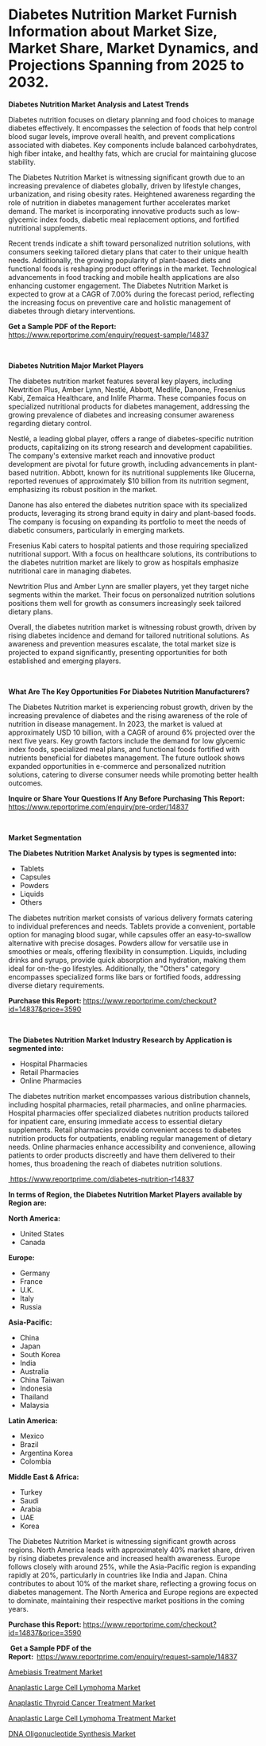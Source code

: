 <p><h1>Diabetes Nutrition Market Furnish Information about Market Size, Market Share, Market Dynamics, and Projections Spanning from 2025 to 2032.</h1></p><p><strong>Diabetes Nutrition Market Analysis and Latest Trends</strong></p>
<p><p>Diabetes nutrition focuses on dietary planning and food choices to manage diabetes effectively. It encompasses the selection of foods that help control blood sugar levels, improve overall health, and prevent complications associated with diabetes. Key components include balanced carbohydrates, high fiber intake, and healthy fats, which are crucial for maintaining glucose stability.</p><p>The Diabetes Nutrition Market is witnessing significant growth due to an increasing prevalence of diabetes globally, driven by lifestyle changes, urbanization, and rising obesity rates. Heightened awareness regarding the role of nutrition in diabetes management further accelerates market demand. The market is incorporating innovative products such as low-glycemic index foods, diabetic meal replacement options, and fortified nutritional supplements.</p><p>Recent trends indicate a shift toward personalized nutrition solutions, with consumers seeking tailored dietary plans that cater to their unique health needs. Additionally, the growing popularity of plant-based diets and functional foods is reshaping product offerings in the market. Technological advancements in food tracking and mobile health applications are also enhancing customer engagement. The Diabetes Nutrition Market is expected to grow at a CAGR of 7.00% during the forecast period, reflecting the increasing focus on preventive care and holistic management of diabetes through dietary interventions.</p></p>
<p><strong>Get a Sample PDF of the Report:&nbsp;</strong> <a href="https://www.reportprime.com/enquiry/request-sample/14837?utm_campaign=113&utm_medium=2&utm_source=Github&utm_content=ia&utm_term=20032025&utm_id=diabetes-nutrition">https://www.reportprime.com/enquiry/request-sample/14837</a></p>
<p>&nbsp;</p>
<p><strong>Diabetes Nutrition Major Market Players</strong></p>
<p><p>The diabetes nutrition market features several key players, including Newtrition Plus, Amber Lynn, Nestlé, Abbott, Medlife, Danone, Fresenius Kabi, Zemaica Healthcare, and Inlife Pharma. These companies focus on specialized nutritional products for diabetes management, addressing the growing prevalence of diabetes and increasing consumer awareness regarding dietary control.</p><p>Nestlé, a leading global player, offers a range of diabetes-specific nutrition products, capitalizing on its strong research and development capabilities. The company's extensive market reach and innovative product development are pivotal for future growth, including advancements in plant-based nutrition. Abbott, known for its nutritional supplements like Glucerna, reported revenues of approximately $10 billion from its nutrition segment, emphasizing its robust position in the market.</p><p>Danone has also entered the diabetes nutrition space with its specialized products, leveraging its strong brand equity in dairy and plant-based foods. The company is focusing on expanding its portfolio to meet the needs of diabetic consumers, particularly in emerging markets.</p><p>Fresenius Kabi caters to hospital patients and those requiring specialized nutritional support. With a focus on healthcare solutions, its contributions to the diabetes nutrition market are likely to grow as hospitals emphasize nutritional care in managing diabetes.</p><p>Newtrition Plus and Amber Lynn are smaller players, yet they target niche segments within the market. Their focus on personalized nutrition solutions positions them well for growth as consumers increasingly seek tailored dietary plans.</p><p>Overall, the diabetes nutrition market is witnessing robust growth, driven by rising diabetes incidence and demand for tailored nutritional solutions. As awareness and prevention measures escalate, the total market size is projected to expand significantly, presenting opportunities for both established and emerging players.</p></p>
<p>&nbsp;</p>
<p><strong>What Are The Key Opportunities For Diabetes Nutrition Manufacturers?</strong></p>
<p><p>The Diabetes Nutrition market is experiencing robust growth, driven by the increasing prevalence of diabetes and the rising awareness of the role of nutrition in disease management. In 2023, the market is valued at approximately USD 10 billion, with a CAGR of around 6% projected over the next five years. Key growth factors include the demand for low glycemic index foods, specialized meal plans, and functional foods fortified with nutrients beneficial for diabetes management. The future outlook shows expanded opportunities in e-commerce and personalized nutrition solutions, catering to diverse consumer needs while promoting better health outcomes.</p></p>
<p><strong>Inquire or Share Your Questions If Any Before Purchasing This Report:</strong> <a href="https://www.reportprime.com/enquiry/pre-order/14837?utm_campaign=113&utm_medium=2&utm_source=Github&utm_content=ia&utm_term=20032025&utm_id=diabetes-nutrition">https://www.reportprime.com/enquiry/pre-order/14837</a></p>
<p>&nbsp;</p>
<p><strong>Market Segmentation</strong></p>
<p><strong>The Diabetes Nutrition Market Analysis by types is segmented into:</strong></p>
<p><ul><li>Tablets</li><li>Capsules</li><li>Powders</li><li>Liquids</li><li>Others</li></ul></p>
<p><p>The diabetes nutrition market consists of various delivery formats catering to individual preferences and needs. Tablets provide a convenient, portable option for managing blood sugar, while capsules offer an easy-to-swallow alternative with precise dosages. Powders allow for versatile use in smoothies or meals, offering flexibility in consumption. Liquids, including drinks and syrups, provide quick absorption and hydration, making them ideal for on-the-go lifestyles. Additionally, the "Others" category encompasses specialized forms like bars or fortified foods, addressing diverse dietary requirements.</p></p>
<p><strong>Purchase this Report:&nbsp;</strong><a href="https://www.reportprime.com/checkout?id=14837&price=3590&utm_campaign=113&utm_medium=2&utm_source=Github&utm_content=ia&utm_term=20032025&utm_id=diabetes-nutrition">https://www.reportprime.com/checkout?id=14837&price=3590</a></p>
<p>&nbsp;</p>
<p><strong>The Diabetes Nutrition Market Industry Research by Application is segmented into:</strong></p>
<p><ul><li>Hospital Pharmacies</li><li>Retail Pharmacies</li><li>Online Pharmacies</li></ul></p>
<p><p>The diabetes nutrition market encompasses various distribution channels, including hospital pharmacies, retail pharmacies, and online pharmacies. Hospital pharmacies offer specialized diabetes nutrition products tailored for inpatient care, ensuring immediate access to essential dietary supplements. Retail pharmacies provide convenient access to diabetes nutrition products for outpatients, enabling regular management of dietary needs. Online pharmacies enhance accessibility and convenience, allowing patients to order products discreetly and have them delivered to their homes, thus broadening the reach of diabetes nutrition solutions.</p></p>
<p><a href="https://www.reportprime.com/diabetes-nutrition-r14837?utm_campaign=113&utm_medium=2&utm_source=Github&utm_content=ia&utm_term=20032025&utm_id=diabetes-nutrition">&nbsp;https://www.reportprime.com/diabetes-nutrition-r14837</a></p>
<p><strong>In terms of Region, the Diabetes Nutrition Market Players available by Region are:</strong></p>
<p>
    <p> <strong> North America: </strong>
        <ul>
            <li>United States</li>
            <li>Canada</li>
        </ul>
        </p> 
    <p> <strong> Europe: </strong>
        <ul>
            <li>Germany</li>
            <li>France</li>
            <li>U.K.</li>
            <li>Italy</li>
            <li>Russia</li>
        </ul>
        </p> 
    <p> <strong> Asia-Pacific: </strong>
        <ul>
            <li>China</li>
            <li>Japan</li>
            <li>South Korea</li>
            <li>India</li>
            <li>Australia</li>
            <li>China Taiwan</li>
            <li>Indonesia</li>
            <li>Thailand</li>
            <li>Malaysia</li>
        </ul>
        </p> 
    <p> <strong> Latin America: </strong>
        <ul>
            <li>Mexico</li>
            <li>Brazil</li>
            <li>Argentina Korea</li>
            <li>Colombia</li>
        </ul>
        </p> 
    <p> <strong> Middle East & Africa: </strong>
        <ul>
            <li>Turkey</li>
            <li>Saudi</li>
            <li>Arabia</li>
            <li>UAE</li>
            <li>Korea</li>
        </ul>
    </p>
    </p>
<p><p>The Diabetes Nutrition Market is witnessing significant growth across regions. North America leads with approximately 40% market share, driven by rising diabetes prevalence and increased health awareness. Europe follows closely with around 25%, while the Asia-Pacific region is expanding rapidly at 20%, particularly in countries like India and Japan. China contributes to about 10% of the market share, reflecting a growing focus on diabetes management. The North America and Europe regions are expected to dominate, maintaining their respective market positions in the coming years.</p></p>
<p><strong>Purchase this Report: </strong><a href="https://www.reportprime.com/checkout?id=14837&price=3590&utm_campaign=113&utm_medium=2&utm_source=Github&utm_content=ia&utm_term=20032025&utm_id=diabetes-nutrition">https://www.reportprime.com/checkout?id=14837&price=3590</a></p>
<p>&nbsp;<strong>Get a Sample PDF of the Report:&nbsp;&nbsp;</strong><a href="https://www.reportprime.com/enquiry/request-sample/14837?utm_campaign=113&utm_medium=2&utm_source=Github&utm_content=ia&utm_term=20032025&utm_id=diabetes-nutrition">https://www.reportprime.com/enquiry/request-sample/14837</a></p>
<p><strong></strong></p>
<p><p><a href="https://github.com/laveeasaadrh/Market-Research-Report-List-1/blob/main/amebiasis-treatment-market.md?utm_campaign=113&utm_medium=2&utm_source=Github&utm_content=ia&utm_term=20032025&utm_id=diabetes-nutrition">Amebiasis Treatment Market</a></p><p><a href="https://github.com/bichukapac/Market-Research-Report-List-1/blob/main/anaplastic-large-cell-lymphoma-market.md?utm_campaign=113&utm_medium=2&utm_source=Github&utm_content=ia&utm_term=20032025&utm_id=diabetes-nutrition">Anaplastic Large Cell Lymphoma Market</a></p><p><a href="https://github.com/leoustolja/Market-Research-Report-List-1/blob/main/anaplastic-thyroid-cancer-treatment-market.md?utm_campaign=113&utm_medium=2&utm_source=Github&utm_content=ia&utm_term=20032025&utm_id=diabetes-nutrition">Anaplastic Thyroid Cancer Treatment Market</a></p><p><a href="https://github.com/ayondaylos/Market-Research-Report-List-1/blob/main/anaplastic-large-cell-lymphoma-treatment-market.md?utm_campaign=113&utm_medium=2&utm_source=Github&utm_content=ia&utm_term=20032025&utm_id=diabetes-nutrition">Anaplastic Large Cell Lymphoma Treatment Market</a></p><p><a href="https://github.com/swaftaenglem/Market-Research-Report-List-1/blob/main/dna-oligonucleotide-synthesis-market.md?utm_campaign=113&utm_medium=2&utm_source=Github&utm_content=ia&utm_term=20032025&utm_id=diabetes-nutrition">DNA Oligonucleotide Synthesis Market</a></p></p>